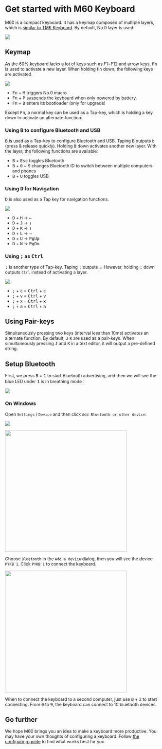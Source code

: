 # Get started with M60 Keyboard

M60 is a compact keyboard. It has a keymap composed of multiple layers, which is [similar to TMK Keyboard](https://github.com/tmk/tmk_keyboard/blob/master/tmk_core/doc/keymap.md). By default, No.0 layer is used:

![](https://gitee.com/makerdiary/python-keyboard/raw/resource/img/layer0.svg)

## Keymap

As the 60% keyboard lacks a lot of keys such as F1~F12 and arrow keys, <kbd>Fn</kbd> is used to activate a new layer.
When holding <kbd>Fn</kbd> down, the following keys are activated.

![](https://gitee.com/makerdiary/python-keyboard/raw/resource/img/layer1.svg)

+ <kbd>Fn</kbd> + <kbd>M</kbd> triggers No.0 macro
+ <kbd>Fn</kbd> + <kbd>P</kbd> suspends the keyboard when only powered by battery.
+ <kbd>Fn</kbd> + <kbd>B</kbd> enters its bootloader (only for upgrade)

Except <kbd>Fn</kbd>, a normal key can be used as a Tap-key,  which is holding a key down to activate an alternate function.

### Using <kbd>B</kbd> to configure Bluetooth and USB

<kbd>B</kbd> is used as a Tap-key to configure Bluetooth and USB. Taping <kbd>B</kbd> outputs `b` (press & release quickly). Holding <kbd>B</kbd> down activates another new layer. With the layer, the following functions are available:

+ <kbd>B</kbd> + <kbd>Esc</kbd> toggles Bluetooth
+ <kbd>B</kbd> + <kbd>0</kbd> ~ <kbd>9</kbd> changes Bluetooth ID to switch between multiple computers and phones
+ <kbd>B</kbd> + <kbd>U</kbd> toggles USB

### Using <kbd>D</kbd> for Navigation

<kbd>D</kbd> is also used as a Tap key for navigation functions.

![](https://gitee.com/makerdiary/python-keyboard/raw/master/img/d-for-navigation.png)

+ <kbd>D</kbd> + <kbd>H</kbd> → <kbd>←</kbd>
+ <kbd>D</kbd> + <kbd>J</kbd> → <kbd>↓</kbd>
+ <kbd>D</kbd> + <kbd>K</kbd> → <kbd>↑</kbd>
+ <kbd>D</kbd> + <kbd>L</kbd> → <kbd>→</kbd>
+ <kbd>D</kbd> + <kbd>U</kbd> → <kbd>PgUp</kbd>
+ <kbd>D</kbd> + <kbd>N</kbd> → <kbd>PgDn</kbd>

### Using <kbd>;</kbd> as <kbd>Ctrl</kbd>

<kbd>;</kbd> is another type of Tap-key. Taping <kbd>;</kbd> outputs `;`. However, holding <kbd>;</kbd> down outputs `Ctrl` instead of activating a layer.

![](https://github.com/xiongyihui/keyboard/raw/master/img/semicolon_as_ctrl.png)

+ <kbd>;</kbd> + <kbd>c</kbd> = <kbd>Ctrl</kbd> + <kbd>c</kbd>
+ <kbd>;</kbd> + <kbd>v</kbd> = <kbd>Ctrl</kbd> + <kbd>v</kbd>
+ <kbd>;</kbd> + <kbd>x</kbd> = <kbd>Ctrl</kbd> + <kbd>x</kbd>
+ <kbd>;</kbd> + <kbd>a</kbd> = <kbd>Ctrl</kbd> + <kbd>a</kbd>


## Using Pair-keys

Simultaneously pressing two keys (interval less than 10ms) activates an alternate function.
By default, <kbd>J</kbd> <kbd>K</kbd> are used as a pair-keys. When simultaneously pressing <kbd>J</kbd> and <kbd>K</kbd> in a text editor, it will output a pre-defined string.

## Setup Bluetooth

First, we press <kbd>B</kbd> + <kbd>1</kbd> to start Bluetooth advertising, and then we will see the blue LED under <kbd>1</kbd> is in breathing mode：

![](https://gitee.com/makerdiary/python-keyboard/raw/resource/img/ble_broadcast.gif)

### On Windows

Open `Settings` / `Device` and then click `Add Bluetooth or other device`:

![](https://gitee.com/makerdiary/python-keyboard/raw/resource/img/windows-devices-en.png)

<img src="https://gitee.com/makerdiary/python-keyboard/raw/resource/img/windows-add-device-en.png" width="400">

Choose `Bluetooth` in the `Add a device` dialog, then you will see the device `PYKB 1`. Click `PYKB 1` to connect the keyboard.

<img src="https://gitee.com/makerdiary/python-keyboard/raw/resource/img/windows-add-bluetooth-device-en.png" width="400">

When to connect the keyboard to a second computer, just use <kbd>B</kbd> + <kbd>2</kbd> to start connecting. From <kbd>0</kbd> to <kbd>9</kbd>, the keyboard can connect to 10 bluetooth devices.

## Go further

We hope M60 brings you an idea to make a keyboard more productive. You may have your own thoughts of configuring a keyboard. Follow [the configuring guide](configuration.md) to find what works best for you.
